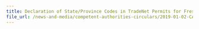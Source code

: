 ```yaml
---
title: Declaration of State/Province Codes in TradeNet Permits for Fresh and Minimally Processed Fruits and Vegetables 
file_url: /news-and-media/competent-authorities-circulars/2019-01-02-CA.pdf
---
```

